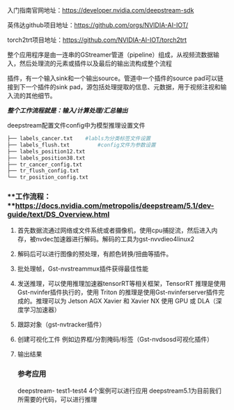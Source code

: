 入门指南官网地址：https://developer.nvidia.com/deepstream-sdk 

英伟达github项目地址：https://github.com/orgs/NVIDIA-AI-IOT/

torch2trt项目地址：https://github.com/NVIDIA-AI-IOT/torch2trt

整个应用程序是由一连串的GStreamer管道（pipeline）组成，从视频流数据输入，然后处理流的元素或插件以及最后的输出流构成整个流程

插件，有一个输入sink和一个输出source。管道中一个插件的source pad可以链接到下一个插件的sink pad，源包括处理提取的信息、元数据，用于视频注视和输入流的其他细节。      

***整个工作流程就是：输入/计算处理/汇总输出***

deepstream配置文件config中为模型推理设置文件

``` python
├── labels_cancer.txt    #labls为分类标签文件设置
├── labels_flush.txt		 #config文件为参数设置
├── labels_position12.txt
├── labels_position38.txt
├── tr_cancer_config.txt
├── tr_flush_config.txt
└── tr_position_config.txt
```

### **工作流程：**https://docs.nvidia.com/metropolis/deepstream/5.1/dev-guide/text/DS_Overview.html

1. 首先数据流通过网络或文件系统或者摄像机，使用cpu捕捉流，然后进入内存，被nvdec加速器进行解码。解码的工具为gst-nvvdieo4linux2

2. 解码后可以进行图像的预处理，有颜色转换/扭曲等插件。

3. 批处理帧，Gst-nvstreammux插件获得最佳性能

4. 发送推理，可以使用推理加速器tensorRT等相关框架，TensorRT 推理是使用Gst-nvinfer插件执行的，使用 Triton 的推理是使用Gst-nvinferserver插件完成的。推理可以为 Jetson AGX Xavier 和 Xavier NX 使用 GPU 或 DLA（深度学习加速器）

5. 跟踪对象（gst-nvtracker插件）

6. 创建可视化工件 例如边界框/分割掩码/标签（Gst-nvdsosd可视化插件）

7. 输出结果

   ### 参考应用

   deepstream- test1-test4 4个案例可以进行应用
   deepstream5.1为目前我们所需要的代码，可以进行推理

​                        